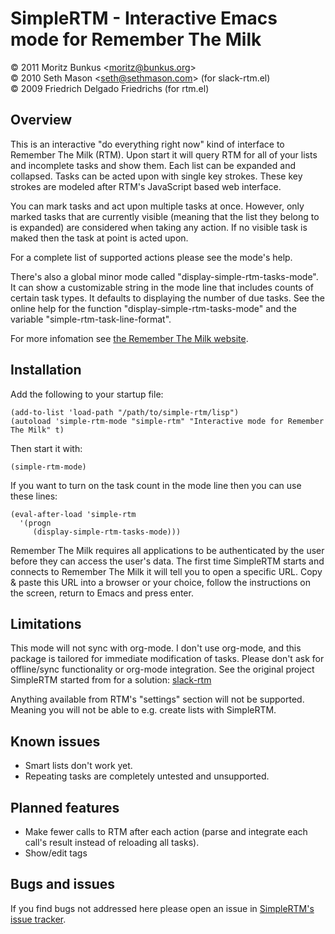 SimpleRTM - Interactive Emacs mode for Remember The Milk
========================================================

&copy; 2011 Moritz Bunkus &lt;moritz@bunkus.org&gt;<br>
&copy; 2010 Seth Mason &lt;seth@sethmason.com&gt; (for slack-rtm.el)<br>
&copy; 2009 Friedrich Delgado Friedrichs (for rtm.el)

Overview
--------

This is an interactive "do everything right now" kind of interface to
Remember The Milk (RTM). Upon start it will query RTM for all of your
lists and incomplete tasks and show them. Each list can be expanded
and collapsed. Tasks can be acted upon with single key strokes. These
key strokes are modeled after RTM's JavaScript based web interface.

You can mark tasks and act upon multiple tasks at once. However, only
marked tasks that are currently visible (meaning that the list they
belong to is expanded) are considered when taking any action. If no
visible task is maked then the task at point is acted upon.

For a complete list of supported actions please see the mode's help.

There's also a global minor mode called
"display-simple-rtm-tasks-mode". It can show a customizable string in
the mode line that includes counts of certain task types. It defaults
to displaying the number of due tasks. See the online help for the
function "display-simple-rtm-tasks-mode" and the variable
"simple-rtm-task-line-format".

For more infomation see
[the Remember The Milk website](http://www.rememberthemilk.com).

Installation
------------

Add the following to your startup file:

    (add-to-list 'load-path "/path/to/simple-rtm/lisp")
    (autoload 'simple-rtm-mode "simple-rtm" "Interactive mode for Remember The Milk" t)

Then start it with:

    (simple-rtm-mode)

If you want to turn on the task count in the mode line then you can
use these lines:

    (eval-after-load 'simple-rtm
      '(progn
         (display-simple-rtm-tasks-mode)))

Remember The Milk requires all applications to be authenticated by the
user before they can access the user's data. The first time SimpleRTM
starts and connects to Remember The Milk it will tell you to open a
specific URL. Copy &amp; paste this URL into a browser or your choice,
follow the instructions on the screen, return to Emacs and press
enter.

Limitations
-----------

This mode will not sync with org-mode. I don't use org-mode, and this
package is tailored for immediate modification of tasks. Please don't
ask for offline/sync functionality or org-mode integration.  See the
original project SimpleRTM started from for a solution:
[slack-rtm](https://github.com/slackorama/slack-rtm)

Anything available from RTM's "settings" section will not be
supported. Meaning you will not be able to e.g. create lists with
SimpleRTM.

Known issues
------------

* Smart lists don't work yet.
* Repeating tasks are completely untested and unsupported.

Planned features
----------------

* Make fewer calls to RTM after each action (parse and integrate each
  call's result instead of reloading all tasks).
* Show/edit tags

Bugs and issues
---------------

If you find bugs not addressed here please open an issue in
[SimpleRTM's issue tracker](https://github.com/mbunkus/simple-rtm/issues).
